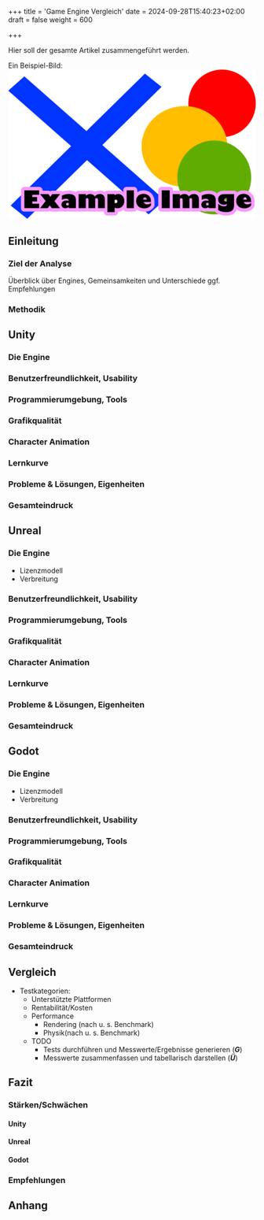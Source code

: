 +++
title = 'Game Engine Vergleich'
date = 2024-09-28T15:40:23+02:00
draft = false
weight = 600

+++


Hier soll der gesamte Artikel zusammengeführt werden. 


Ein Beispiel-Bild:
![Example Image](images/example_image.png)

## Einleitung
   
   
### Ziel der Analyse
Überblick über Engines, Gemeinsamkeiten und Unterschiede ggf. Empfehlungen

### Methodik

## Unity

### Die Engine



### Benutzerfreundlichkeit, Usability

### Programmierumgebung, Tools


### Grafikqualität


### Character Animation

### Lernkurve

### Probleme & Lösungen, Eigenheiten

### Gesamteindruck



## Unreal

### Die Engine

- Lizenzmodell
- Verbreitung


### Benutzerfreundlichkeit, Usability

### Programmierumgebung, Tools


### Grafikqualität


### Character Animation

### Lernkurve

### Probleme & Lösungen, Eigenheiten

### Gesamteindruck


## Godot

### Die Engine

- Lizenzmodell
- Verbreitung


### Benutzerfreundlichkeit, Usability

### Programmierumgebung, Tools


### Grafikqualität


### Character Animation

### Lernkurve

### Probleme & Lösungen, Eigenheiten

### Gesamteindruck



## Vergleich

  - Testkategorien:
	 - Unterstützte Plattformen
	 - Rentabilität/Kosten 
	 - Performance
	   - Rendering (nach u. s. Benchmark)
	   - Physik(nach u. s. Benchmark)
    - TODO
      - Tests durchführen und Messwerte/Ergebnisse generieren (***G***)
 	   - Messwerte zusammenfassen und tabellarisch darstellen (***Ü***)

## Fazit
   
### Stärken/Schwächen

#### Unity

#### Unreal 

#### Godot

### Empfehlungen

## Anhang

